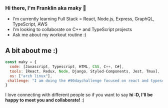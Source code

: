 ### Hi there, I'm Franklin aka maky 👋
- I'm currently learning Full Stack = React, Node.js, Express, GraphQL, TypeScript, AWS
- I'm looking to collaborate on C++ and TypeScript projects
- Ask me about my workout routine :)

## A bit about me :)

```javascript
const maky = {
  code: [Javascript, Typescript, HTML, CSS, C++, C#],
  tools: [React, Redux, Node, Django, Styled-Components, Jest, Tmux],
  os: ["arch linux"],
 challenge: "I am doing the #90daychallenge focused on react and typescript"
}
```
I love connecting with different people</b> so if you want to say <b>hi :D, I'll be happy to meet you and collaborate!</b> :)</em>
<!--
**makyfj/makyfj** is a ✨ _special_ ✨ repository because its `README.md` (this file) appears on your GitHub profile.

Here are some ideas to get you started:

- 🔭 I’m currently working on ...
- 🌱 I’m currently learning ...
- 👯 I’m looking to collaborate on ...
- 🤔 I’m looking for help with ...
- 💬 Ask me about ...
- 📫 How to reach me: ...
- 😄 Pronouns: ...
- ⚡ Fun fact: ...
-->
